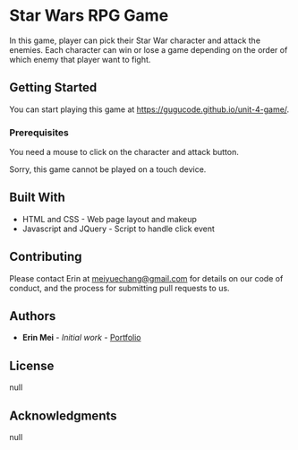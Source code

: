 # Star Wars RPG Game

In this game, player can pick their Star War character and attack the enemies. Each character can win or lose a game depending on the order of which enemy that player want to fight.

## Getting Started

You can start playing this game at https://gugucode.github.io/unit-4-game/.

### Prerequisites

You need a mouse to click on the character and attack button.

Sorry, this game cannot be played on a touch device. 


## Built With

* HTML and CSS - Web page layout and makeup
* Javascript and JQuery - Script to handle click event


## Contributing

Please contact Erin at meiyuechang@gmail.com for details on our code of conduct, and the process for submitting pull requests to us.

## Authors

* **Erin Mei** - *Initial work* - [Portfolio](https://gugucode.github.io/Responsive-Portfolio/index.html)


## License

null

## Acknowledgments

null
